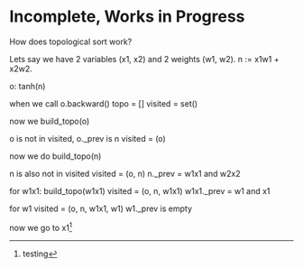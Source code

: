 # Incomplete, Works in Progress


How does topological sort work?

Lets say we have 2 variables (x1, x2) and 2 weights (w1, w2). n := x1w1 + x2w2. 

o: tanh(n)

when we call o.backward()
topo = []
visited = set()

now we build_topo(o)

o is not in visited, o._prev is n
visited = (o)

now we do build_topo(n)

n is also not in visited
visited = (o, n)
n._prev = w1x1 and w2x2

for w1x1:
build_topo(w1x1)
visited = (o, n, w1x1)
w1x1._prev = w1 and x1


for w1
visited = (o, n, w1x1, w1)
w1._prev is empty

now we go to x1[^1]

[^1]: testing


